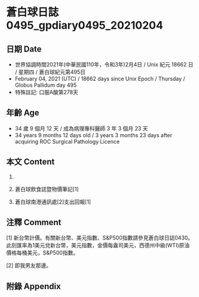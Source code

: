 [_metadata_:encoding]: - "utf-8"
[_metadata_:language]: - "zh-Hant-TW"
[_metadata_:fileformat]: - "markdown"
[_metadata_:MIME_type]: - "text/plain"
[_metadata_:markdown_version]: - "commonmark version 0.29"
[_metadata_:markdown_spec]: - "https://spec.commonmark.org/0.29/"

# 蒼白球日誌0495_gpdiary0495_20210204 #

## 日期 Date ##

* 世界協調時間2021年(中華民國110年，令和3年)2月4日 / Unix 紀元 18662 日 / 星期四 / 蒼白球紀元第495日
* February 04, 2021 (UTC) / 18662 days since Unix Epoch / Thursday / Globus Pallidum day 495
* 特殊註記: 口服A酸第278天

## 年齡 Age ##

* 34 歲 9 個月 12 天 / 成為病理專科醫師 3 年 3 個月 23 天
* 34 years 9 months 12 days old / 3 years 3 months 23 days after acquiring ROC Surgical Pathology Licence

## 本文 Content ##

1. 

    
2. 蒼白球飲食誌暨物價筆記[1]

    
3. 蒼白球南港通訊處[2]支出回報[1]

    

## 注釋 Comment ##

[1] 新台幣計價。有關新台幣、美元指數、S&P500指數請參見蒼白球日誌0430。此刻匯率為1美元兌新台幣，美元指數，金價每盎司美元，西德州中級(WTI)原油價格每桶美元，S&P500指數。


[2] 即我男友那邊。



## 附錄 Appendix ##

